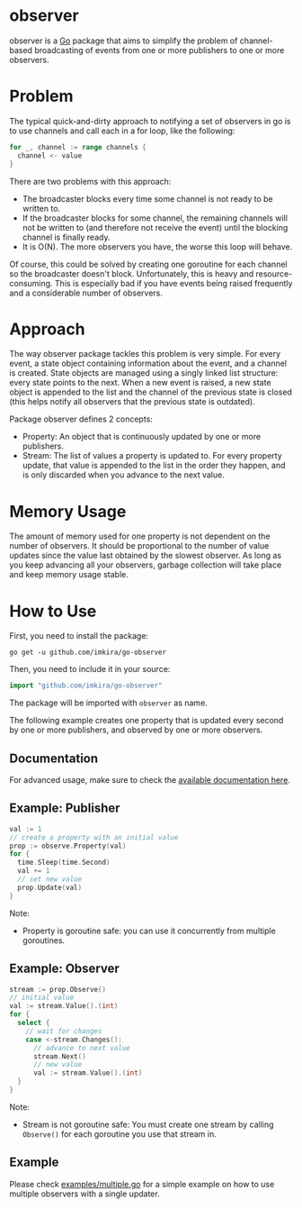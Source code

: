 # observer

observer is a [Go](http://golang.org) package that aims to simplify the problem
of channel-based broadcasting of events from one or more publishers to one or
more observers.

# Problem

The typical quick-and-dirty approach to notifying a set of observers in go is
to use channels and call each in a for loop, like the following:

```go
for _, channel := range channels {
  channel <- value
}
```

There are two problems with this approach:

- The broadcaster blocks every time some channel is not ready to be written to.
- If the broadcaster blocks for some channel, the remaining channels will not
  be written to (and therefore not receive the event) until the blocking
  channel is finally ready.
- It is O(N). The more observers you have, the worse this loop will behave.

Of course, this could be solved by creating one goroutine for each channel so
the broadcaster doesn't block. Unfortunately, this is heavy and
resource-consuming. This is especially bad if you have events being raised
frequently and a considerable number of observers.

# Approach

The way observer package tackles this problem is very simple. For every event,
a state object containing information about the event, and a channel is
created. State objects are managed using a singly linked list structure: every
state points to the next. When a new event is raised, a new state object is
appended to the list and the channel of the previous state is closed (this
helps notify all observers that the previous state is outdated).

Package observer defines 2 concepts:

- Property: An object that is continuously updated by one or more publishers.
- Stream: The list of values a property is updated to. For every property
update, that value is appended to the list in the order they happen, and is
only discarded when you advance to the next value.

# Memory Usage

The amount of memory used for one property is not dependent on the number of
observers. It should be proportional to the number of value updates since the
value last obtained by the slowest observer. As long as you keep advancing all
your observers, garbage collection will take place and keep memory usage
stable.

# How to Use

First, you need to install the package:

```
go get -u github.com/imkira/go-observer
```

Then, you need to include it in your source:

```go
import "github.com/imkira/go-observer"
```

The package will be imported with ```observer``` as name.

The following example creates one property that is updated every second by one
or more publishers, and observed by one or more observers.

## Documentation

For advanced usage, make sure to check the
[available documentation here](http://godoc.org/github.com/imkira/go-observer).

## Example: Publisher

```go
val := 1
// create a property with an initial value
prop := observe.Property(val)
for {
  time.Sleep(time.Second)
  val += 1
  // set new value
  prop.Update(val)
}
```

Note:

- Property is goroutine safe: you can use it concurrently from multiple
goroutines.

## Example: Observer

```go
stream := prop.Observe()
// initial value
val := stream.Value().(int)
for {
  select {
    // wait for changes
    case <-stream.Changes():
      // advance to next value
      stream.Next()
      // new value
      val := stream.Value().(int)
  }
}
```

Note:

- Stream is not goroutine safe: You must create one stream by calling
  ```Observe()``` for each goroutine you use that stream in.

## Example

Please check
[examples/multiple.go](https://github.com/imkira/go-observer/blob/master/examples/multiple.go)
for a simple example on how to use multiple observers with a single updater.
